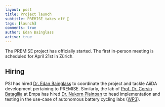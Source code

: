 ```yaml
---
layout: post
title: Project launch
subtitle: PREMISE takes off 🚀
tags: [launch]
comments: true
author: Edan Bainglass
active: true
---
```


The PREMISE project has officially started. The first in-person meeting is scheduled for April 21st in Zürich.

## Hiring

PSI has hired [Dr. Edan Bainglass](https://www.psi.ch/en/lms/people/edan-bainglass) to coordinate the project and tackle AiiDA development pertaining to PREMISE. Similarly, the lab of [Prof. Dr. Corsin Batagllia](https://mat.ethz.ch/department/people/person-detail.MjM4MTMz.TGlzdC8yNTQzLC0xNjM2MjE2MDE=.html) at Empa has hired [Dr. Nukorn Plainpan](https://www.empa.ch/web/s501/team) to head implementation and testing in the use-case of autonomous battery cycling labs ([WP3](/about/#goals)).
